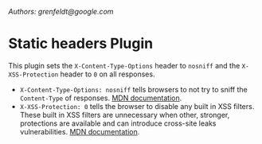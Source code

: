 _Authors: grenfeldt@google.com_

# Static headers Plugin

This plugin sets the `X-Content-Type-Options` header to `nosniff` and the
`X-XSS-Protection` header to `0` on all responses.

- `X-Content-Type-Options: nosniff` tells browsers to not try to sniff the
`Content-Type` of responses.
[MDN documentation](https://developer.mozilla.org/en-US/docs/Web/HTTP/Headers/X-Content-Type-Options).
- `X-XSS-Protection: 0` tells the browser to disable any built in XSS filters.
These built in XSS filters are unnecessary when other, stronger, protections are
available and can introduce cross-site leaks vulnerabilities.
[MDN documentation](https://developer.mozilla.org/en-US/docs/Web/HTTP/Headers/X-XSS-Protection).
